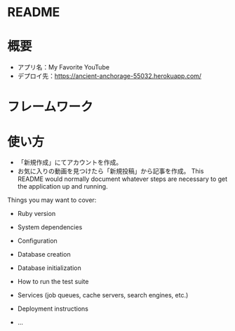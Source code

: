 # README


# 概要
* アプリ名：My Favorite YouTube
* デプロイ先：https://ancient-anchorage-55032.herokuapp.com/

# フレームワーク

# 使い方
* 「新規作成」にてアカウントを作成。
* お気に入りの動画を見つけたら「新規投稿」から記事を作成。
This README would normally document whatever steps are necessary to get the
application up and running.

Things you may want to cover:

* Ruby version

* System dependencies

* Configuration

* Database creation

* Database initialization

* How to run the test suite

* Services (job queues, cache servers, search engines, etc.)

* Deployment instructions

* ...
